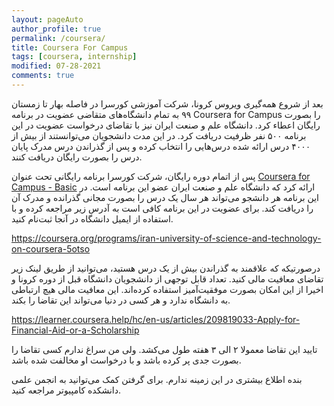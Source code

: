 ```yaml
---
layout: pageAuto
author_profile: true
permalink: /coursera/
title: Coursera For Campus
tags: [coursera, internship]
modified: 07-28-2021
comments: true
---
```

بعد از شروع همه‌گیری ویروس کرونا، شرکت آموزشی کورسرا در فاصله بهار تا زمستان ۹۹ به تمام دانشگاه‌های متقاضی عضویت در برنامه Coursera for Campus 
را بصورت رایگان اعطاء کرد. دانشگاه علم و صنعت ایران نیز با تقاضای درخواست عضویت در این برنامه ۵۰۰ نفر ظرفیت دریافت کرد. در این مدت دانشجویان می‌توانستند از بیش از ۴۰۰۰ درس ارائه شده درس‌هایی را انتخاب کرده و پس از گذراندن درس مدرک پایان درس را بصورت رایگان دریافت کنند.

پس از اتمام دوره رایگان، شرکت کورسرا برنامه رایگانی تحت عنوان <a href="https://www.coursera.org/campus/compare-plans/">Coursera for Campus - Basic</a> ارائه کرد که دانشگاه علم و صنعت ایران عضو این برنامه است. در این برنامه هر دانشجو می‌تواند هر سال یک درس را بصورت مجانی گذرانده و مدرک آن را دریافت کند. برای عضویت در این برنامه کافی است به آدرس زیر مراجعه کرده و با استفاده از ایمیل دانشگاه در آنجا ثبت‌نام کنید.

https://coursera.org/programs/iran-university-of-science-and-technology-on-coursera-5otso

درصورتیکه که علاقمند به گذراندن بیش از یک درس هستید، می‌توانید از طریق لینک زیر تقاضای معافیت مالی کنید. تعداد قابل توجهی از دانشجویان دانشگاه قبل از دوره کرونا و اخیرا از این امکان بصورت موفقیت‌آمیز استفاده کرده‌اند. این معافیت مالی هیچ ارتباطی به دانشگاه ندارد و هر کسی در دنیا می‌تواند این تقاضا را بکند.

https://learner.coursera.help/hc/en-us/articles/209819033-Apply-for-Financial-Aid-or-a-Scholarship

تایید این تقاضا معمولا ۲ الی ۳ هفته طول می‌کشد. ولی من سراغ ندارم کسی تقاضا را بصورت جدی پر کرده باشد و با درخواست او مخالفت شده باشد.

بنده اطلاع بیشتری در این زمینه ندارم.
برای گرفتن کمک می‌توانید به انجمن علمی دانشکده کامپیوتر مراجعه کنید.
